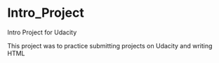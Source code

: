 # Intro_Project
Intro Project for Udacity

This project was to practice submitting projects on Udacity and writing HTML
